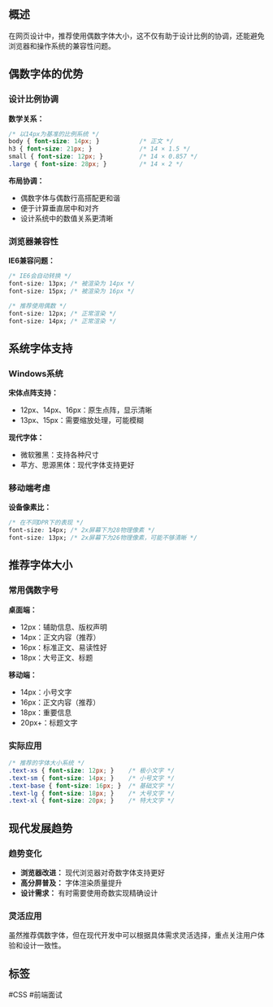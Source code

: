 ## 概述

在网页设计中，推荐使用偶数字体大小，这不仅有助于设计比例的协调，还能避免浏览器和操作系统的兼容性问题。

## 偶数字体的优势

### 设计比例协调

**数学关系：**
```css
/* 以14px为基准的比例系统 */
body { font-size: 14px; }           /* 正文 */
h3 { font-size: 21px; }             /* 14 × 1.5 */
small { font-size: 12px; }          /* 14 × 0.857 */
.large { font-size: 28px; }         /* 14 × 2 */
```

**布局协调：**
- 偶数字体与偶数行高搭配更和谐
- 便于计算垂直居中和对齐
- 设计系统中的数值关系更清晰

### 浏览器兼容性

**IE6兼容问题：**
```css
/* IE6会自动转换 */
font-size: 13px; /* 被渲染为 14px */
font-size: 15px; /* 被渲染为 16px */

/* 推荐使用偶数 */
font-size: 12px; /* 正常渲染 */
font-size: 14px; /* 正常渲染 */
```

## 系统字体支持

### Windows系统

**宋体点阵支持：**
- 12px、14px、16px：原生点阵，显示清晰
- 13px、15px：需要缩放处理，可能模糊

**现代字体：**
- 微软雅黑：支持各种尺寸
- 苹方、思源黑体：现代字体支持更好

### 移动端考虑

**设备像素比：**
```css
/* 在不同DPR下的表现 */
font-size: 14px; /* 2x屏幕下为28物理像素 */
font-size: 13px; /* 2x屏幕下为26物理像素，可能不够清晰 */
```

## 推荐字体大小

### 常用偶数字号

**桌面端：**
- 12px：辅助信息、版权声明
- 14px：正文内容（推荐）
- 16px：标准正文、易读性好
- 18px：大号正文、标题

**移动端：**
- 14px：小号文字
- 16px：正文内容（推荐）
- 18px：重要信息
- 20px+：标题文字

### 实际应用

```css
/* 推荐的字体大小系统 */
.text-xs { font-size: 12px; }    /* 极小文字 */
.text-sm { font-size: 14px; }    /* 小号文字 */
.text-base { font-size: 16px; }  /* 基础文字 */
.text-lg { font-size: 18px; }    /* 大号文字 */
.text-xl { font-size: 20px; }    /* 特大文字 */
```

## 现代发展趋势

### 趋势变化

- **浏览器改进：** 现代浏览器对奇数字体支持更好
- **高分屏普及：** 字体渲染质量提升
- **设计需求：** 有时需要使用奇数实现精确设计

### 灵活应用

虽然推荐偶数字体，但在现代开发中可以根据具体需求灵活选择，重点关注用户体验和设计一致性。

## 标签
#CSS #前端面试